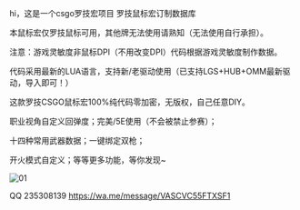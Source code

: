 hi，这是一个csgo罗技宏项目 罗技鼠标宏订制数据库

本鼠标宏仅罗技鼠标可用，其他牌无法使用请熟知（无法使用自行承担）。

注意：游戏灵敏度非鼠标DPI（不用改变DPI）代码根据游戏灵敏度制作数据。

代码采用最新的LUA语言，支持新/老驱动使用（已支持LGS+HUB+OMM最新驱动，导入即可！）

这款罗技CSGO鼠标宏100%纯代码零加密，无版权，自己任意DIY。

职业视角自定义回弹度；完美/5E使用（不会被禁止参赛）；

十四种常用武器数据；一键绑定双枪；

开火模式自定义；等等更多功能，等你发现~

![01](https://github.com/ysziyu/csgo-no-recoil-Logitech/blob/main/01.gif)

QQ 235308139
https://wa.me/message/VASCVC55FTXSF1
